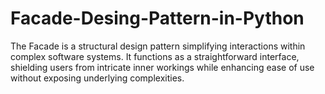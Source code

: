 # Facade-Desing-Pattern-in-Python
The Facade is a structural design pattern simplifying interactions within complex software systems. It functions as a straightforward interface, shielding users from intricate inner workings while enhancing ease of use without exposing underlying complexities.
